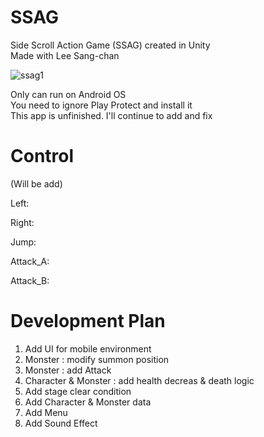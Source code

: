 # SSAG
Side Scroll Action Game (SSAG) created in Unity<br>
Made with Lee Sang-chan

![ssag1](https://user-images.githubusercontent.com/65546962/110867601-5ee66080-830a-11eb-9889-38b316fd7287.png)

Only can run on Android OS<br>
You need to ignore Play Protect and install it<br>
This app is unfinished. I'll continue to add and fix<br>

# Control
(Will be add)

Left: 

Right:

Jump: 

Attack_A:

Attack_B:

# Development Plan
1. Add UI for mobile environment<br>
2. Monster : modify summon position<br>
3. Monster : add Attack<br>
4. Character & Monster : add health decreas & death logic<br>
5. Add stage clear condition<br>
6. Add Character & Monster data<br>
7. Add Menu<br>
8. Add Sound Effect



